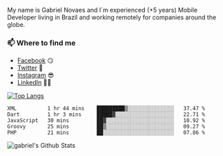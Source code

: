 
<!--
### Hi there 👋

**gblnovaes/gblnovaes** is a ✨ _special_ ✨ repository because its `README.md` (this file) appears on your GitHub profile.

Here are some ideas to get you started:

- 🔭 I’m currently working on ...
- 🌱 I’m currently learning ...
- 👯 I’m looking to collaborate on ...
- 🤔 I’m looking for help with ...
- 💬 Ask me about ...
- 📫 How to reach me: ...
- 😄 Pronouns: ...
- ⚡ Fun fact: ...
-->

My name is Gabriel Novaes and I´m experienced (+5 years) Mobile Developer living in Brazil and working remotely for companies around the globe. 



### 📫 Where to find me
- [Facebook](https://facebook.com/gblnovaes) 😏
- [Twitter](https://twitter.com/gblnovaes) 🐤
- [Instagram](https://instagram.com/gblnovaes_) 😎
- [LinkedIn](https://linkedin.com/in/gblnovaes) 👨💼

<!--- [Website](https://gabrielnovaes.com.br) 😏🔗 -->

[![Top Langs](https://github-readme-stats.vercel.app/api/top-langs/?username=gblnovaes)](https://github.com/gblnovaes/github-readme-stats)

<!--START_SECTION:waka-->
```text
XML          1 hr 44 mins    █████████▒░░░░░░░░░░░░░░░   37.47 % 
Dart         1 hr 3 mins     █████▓░░░░░░░░░░░░░░░░░░░   22.71 % 
JavaScript   30 mins         ██▓░░░░░░░░░░░░░░░░░░░░░░   10.92 % 
Groovy       25 mins         ██▒░░░░░░░░░░░░░░░░░░░░░░   09.27 % 
PHP          21 mins         ██░░░░░░░░░░░░░░░░░░░░░░░   07.86 % 
```
<!--END_SECTION:waka-->

![gabriel's Github Stats](https://github-readme-stats.vercel.app/api?username=gblnovaes&show_icons=true&theme=radical)
